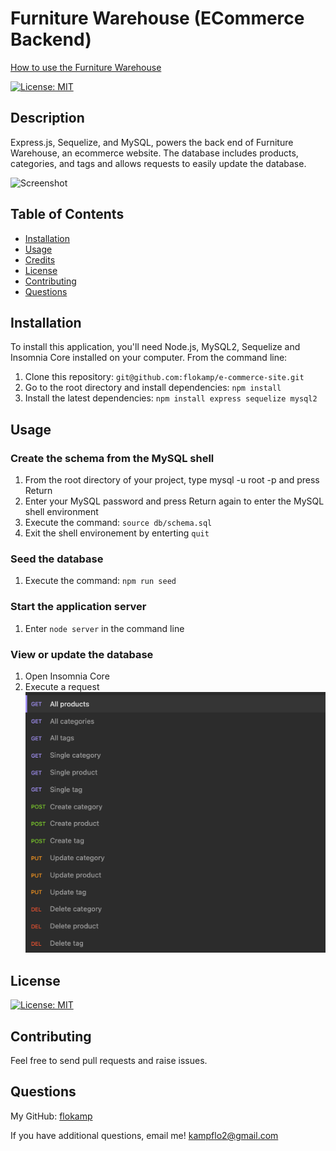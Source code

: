 # Furniture Warehouse (ECommerce Backend)

[How to use the Furniture Warehouse](google.com)

[![License: MIT](https://img.shields.io/badge/License-MIT-yellow.svg)](https://opensource.org/licenses/MIT)

## Description

Express.js, Sequelize, and MySQL, powers the back end of Furniture Warehouse, an ecommerce website. The database includes products, categories, and tags and allows requests to easily update the database.

![Screenshot](assets/images/ecommercedb.png)

## Table of Contents

- [Installation](#installation)
- [Usage](#usage)
- [Credits](#credits)
- [License](#license)
- [Contributing](#contributing)
- [Questions](#questions)

## Installation

To install this application, you'll need Node.js, MySQL2, Sequelize and Insomnia Core installed on your computer.
From the command line:

1. Clone this repository: `git@github.com:flokamp/e-commerce-site.git`
2. Go to the root directory and install dependencies: `npm install`
3. Install the latest dependencies: `npm install express sequelize mysql2`

## Usage

### Create the schema from the MySQL shell
1. From the root directory of your project, type mysql -u root -p and press Return
2. Enter your MySQL password and press Return again to enter the MySQL shell environment
3. Execute the command: `source db/schema.sql`
4. Exit the shell environement by enterting `quit`

### Seed the database
1. Execute the command: `npm run seed`

### Start the application server
1. Enter `node server` in the command line

### View or update the database
1. Open Insomnia Core
2. Execute a request
![Screenshot](assets/images/requests.png)

## License

[![License: MIT](https://img.shields.io/badge/License-MIT-yellow.svg)](https://opensource.org/licenses/MIT)

## Contributing

Feel free to send pull requests and raise issues.

## Questions

My GitHub: [flokamp](https://github.com/flokamp)

If you have additional questions, email me! kampflo2@gmail.com
